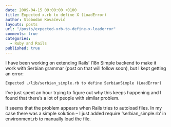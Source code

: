 ```yaml
---
date: 2009-04-15 09:00:00 +0100
title: Expected x.rb to define X (LoadError)
author: Slobodan Kovačević
layouts: posts
url: "/posts/expected-xrb-to-define-x-loaderror"
comments: true
categories:
  - Ruby and Rails
published: true
---
```

I have been working on extending Rails&#8217; I18n Simple backend to make it work with Serbian grammar (post on that will follow soon), but I kept getting an error:

`Expected ./lib/serbian_simple.rb to define SerbianSimple (LoadError)`

I&#8217;ve just spent an hour trying to figure out why this keeps happening and I found that there&#8217;s a lot of people with similar problem.

It seems that the problem appears when Rails tries to autoload files. In my case there was a simple solution &#8211; I just added require &#8216;serbian_simple.rb&#8217; in environment.rb to manually load the file.
